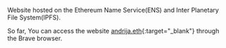 Website hosted on the Ethereum Name Service(ENS) and Inter Planetary File System(IPFS).

So far, You can access the website [andrija.eth](andrija.eth){:target="_blank"} through the Brave browser.
